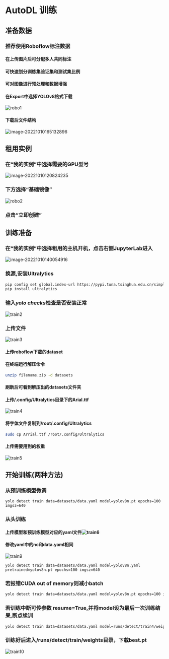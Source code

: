 # AutoDL 训练

## 准备数据

### 推荐使用Roboflow标注数据

#### 在上传图片后可分配多人共同标注

#### 可快速划分训练集验证集和测试集比例

#### 可对图像进行预处理和数据增强

#### 在Export中选择YOLOv8格式下载

![robo1](https://cdn.jsdelivr.net/gh/Cmoon-cyl/Image-Uploader@latest/ubuntu20.04/2023/04/08/4c3221a1c3ac0975b16254bcbc3958f0-robo1-b9d7af.png)

#### 下载后文件结构

![image-20221010165132896](https://cdn.jsdelivr.net/gh/Cmoon-cyl/Image-Uploader@latest/ubuntu20.04/2022/10/10/60cf532e0bd83bab2ff8c99a6220bc23-image-20221010165132896-21dcec.png)

## 租用实例

### 在“我的实例”中选择需要的GPU型号

![image-20221010120824235](https://cdn.jsdelivr.net/gh/Cmoon-cyl/Image-Uploader@latest/ubuntu20.04/2022/10/10/6f7503046b44a6d7b92b10d8ff9f8f0b-image-20221010120824235-d691a5.png)

### 下方选择“基础镜像”

![robo2](https://cdn.jsdelivr.net/gh/Cmoon-cyl/Image-Uploader@latest/ubuntu20.04/2023/04/08/18f2495a255f45351e10409ca031eaa6-robo2-969fbf.png)

### 点击“立即创建”

## 训练准备

### 在“我的实例”中选择租用的主机开机，点击右侧JupyterLab进入

![image-20221010140054916](https://cdn.jsdelivr.net/gh/Cmoon-cyl/Image-Uploader@latest/ubuntu20.04/2022/10/10/1ecc3d4dabea4be10233ff390de1d87d-image-20221010140054916-9e808a.png)

### 换源,安装Ultralytics

```bash
pip config set global.index-url https://pypi.tuna.tsinghua.edu.cn/simple
pip install ultralytics
```

### 输入*yolo checks*检查是否安装正常

![train2](https://cdn.jsdelivr.net/gh/Cmoon-cyl/Image-Uploader@latest/ubuntu20.04/2023/04/08/3666a8c391905c744aad0b5f7f21510d-train2-c9d6d6.png)

### 上传文件

![train3](https://cdn.jsdelivr.net/gh/Cmoon-cyl/Image-Uploader@latest/ubuntu20.04/2023/04/08/773f5d0b61a096edc020995619870535-train3-6bfbe8.png)

#### 上传roboflow下载的dataset

#### 在终端运行解压命令

```bash
unzip filename.zip -d datasets
```

#### 刷新后可看到解压出的datasets文件夹

#### 上传/.config/Ultralytics目录下的Arial.ttf

![train4](https://cdn.jsdelivr.net/gh/Cmoon-cyl/Image-Uploader@latest/ubuntu20.04/2023/04/08/e34c44dac4eff04e18efdff3ff712468-train4-cb99bc.png)

#### 将字体文件复制到/root/.config/Ultralytics

```bash
sudo cp Arrial.ttf /root/.config/Ultralytics
```

#### 上传需要用到的权重

![train5](https://cdn.jsdelivr.net/gh/Cmoon-cyl/Image-Uploader@latest/ubuntu20.04/2023/04/08/4cf6940f5352f865357b43468cd075ab-train5-4f0048.png)

## 开始训练(两种方法)

### 从预训练模型微调

```
yolo detect train data=datasets/data.yaml model=yolov8n.pt epochs=100 imgsz=640
```

### 从头训练

#### 上传模型和预训练模型对应的yaml文件![train6](https://cdn.jsdelivr.net/gh/Cmoon-cyl/Image-Uploader@latest/ubuntu20.04/2023/04/08/d6a2b2c669dd18c83928aa6106cda693-train6-8b4d65.png)

#### 修改yaml中的nc和data.yaml相同

![train9](https://cdn.jsdelivr.net/gh/Cmoon-cyl/Image-Uploader@latest/ubuntu20.04/2023/04/08/f6d5c57f953ac3d144ebde3dd0c75b86-train9-d190d5.png)

```
yolo detect train data=datasets/data.yaml model=yolov8n.yaml pretrained=yolov8n.pt epochs=100 imgsz=640
```

### 若报错CUDA out of memory则减小batch

```bash
yolo detect train data=datasets/data.yaml model=yolov8n.pt epochs=100 imgsz=640 batch=8
```

### 若训练中断可传参数 resume=True,并将model设为最后一次训练结果,断点续训

```bash
yolo detect train data=datasets/data.yaml model=runs/detect/train4/weights/last.pt epochs=100 resume=True
```

### 训练好后进入/runs/detect/train/weights目录，下载best.pt

![train10](https://cdn.jsdelivr.net/gh/Cmoon-cyl/Image-Uploader@latest/ubuntu20.04/2023/04/08/f344f2523ee7ce23b76c547073450b37-train10-f3444d.png)



